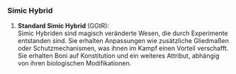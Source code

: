 
### **Simic Hybrid**

1. **Standard Simic Hybrid** (GGtR):  
   Simic Hybriden sind magisch veränderte Wesen, die durch Experimente entstanden sind. Sie erhalten Anpassungen wie zusätzliche Gliedmaßen oder Schutzmechanismen, was ihnen im Kampf einen Vorteil verschafft. Sie erhalten Boni auf Konstitution und ein weiteres Attribut, abhängig von ihren biologischen Modifikationen.